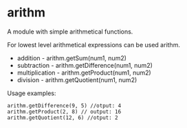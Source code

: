 # arithm
A module with simple arithmetical functions.


For lowest level arithmetical expressions can be used arithm.<method>

* addition  - arithm.getSum(num1, num2)
* subtraction  - arithm.getDifference(num1, num2)
* multiplication  - arithm.getProduct(num1, num2)
* division  - arithm.getQuotient(num1, num2)

Usage examples:

```arithm.getSum(4, 3) //otput: 7
arithm.getDifference(9, 5) //otput: 4
arithm.getProduct(2, 8) // output: 16
arithm.getQuotient(12, 6) //otput: 2
```
